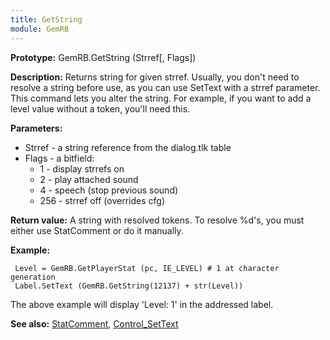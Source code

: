 ```yaml
---
title: GetString
module: GemRB
---
```


**Prototype:** GemRB.GetString (Strref[, Flags])

**Description:** Returns string for given strref. Usually, you don't need to 
resolve a string before use, as you can use SetText with a strref parameter. 
This command lets you alter the string. For example, if you want to add a 
level value without a token, you'll need this.

**Parameters:** 
  * Strref - a string reference from the dialog.tlk table
  * Flags - a bitfield:
    * 1   - display strrefs on
    * 2   - play attached sound
    * 4   - speech (stop previous sound)
    * 256 - strref off (overrides cfg)

**Return value:** A string with resolved tokens. To resolve %d's, you must
either use StatComment or do it manually.

**Example:**

     Level = GemRB.GetPlayerStat (pc, IE_LEVEL) # 1 at character generation
     Label.SetText (GemRB.GetString(12137) + str(Level)) 
The above example will display 'Level: 1' in the addressed label.

**See also:** [StatComment](StatComment.md), [Control_SetText](Control_SetText.md)

